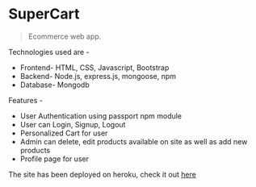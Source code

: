 # SuperCart
> Ecommerce web app.

Technologies used are -
- Frontend- HTML, CSS, Javascript, Bootstrap
- Backend- Node.js, express.js, mongoose, npm
- Database- Mongodb

Features - 
- User Authentication using passport npm module
- User can Login, Signup, Logout
- Personalized Cart for user
- Admin can delete, edit products available on site as well as add new products
- Profile page for user

The site has been deployed on heroku, check it out [here](https://still-shore-94133.herokuapp.com/)
